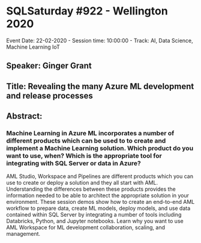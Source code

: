 # SQLSaturday #922 - Wellington 2020
Event Date: 22-02-2020 - Session time: 10:00:00 - Track: AI, Data Science, Machine Learning  IoT
## Speaker: Ginger Grant
## Title: Revealing the many Azure ML development and release processes
## Abstract:
### Machine Learning in Azure ML incorporates a number of different products which can be used to to create and implement a Machine Learning solution. Which product do you want to use, when? Which is the appropriate tool for integrating with SQL Server or data in Azure? 
AML Studio, Workspace and Pipelines are different products which you can use to create or deploy a solution and they all start with AML. Understanding the differences between these products provides the information needed to be able to architect the appropriate solution in your environment. These session demos show how to create an end-to-end AML workflow to prepare data, create ML models, deploy models, and use data contained within SQL Server by integrating a number of tools including Databricks, Python, and Jupyter notebooks. Learn why you want to use AML Workspace for ML development collaboration, scaling, and management.

